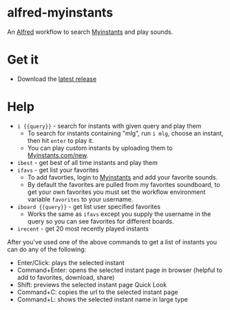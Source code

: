 # alfred-myinstants

An [Alfred](https://www.alfredapp.com) workflow to search [Myinstants](http://www.myinstants.com) and play sounds.

# Get it
- Download the [latest release](https://github.com/flipxfx/alfred-myinstants/releases/latest)

# Help
- `i {{query}}` - search for instants with given query and play them
    - To search for instants containing "mlg", run `i mlg`, choose an instant, then hit `enter` to play it.
    - You can play custom instants by uploading them to [Myinstants.com/new](http://www.myinstants.com/new).
- `ibest` - get best of all time instants and play them
- `ifavs` - get list your favorites
    - To add favorties, login to [Myinstants](http://www.myinstants.com) and add your favorite sounds.
    - By default the favorites are pulled from my favorites soundboard, to get your own favorites you must set the workflow environment variable `favorites` to your username.
- `iboard {{query}}` - get list user specified favorites
    - Works the same as `ifavs` except you supply the username in the query so you can see favorites for different boards.
- `irecent` - get 20 most recently played instants

After you've used one of the above commands to get a list of instants you can do any of the following:
- Enter/Click: plays the selected instant
- Command+Enter: opens the selected instant page in browser (helpful to add to favorites, download, share)
- Shift: previews the selected instant page Quick Look
- Command+C: copies the url to the selected instant page
- Command+L: shows the selected instant name in large type
